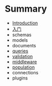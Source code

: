 # Summary

* [Introduction](README.md)
* [入门](ru-men.md)
* schemas
* models
* documents
* [queries](queiries.md)
* [validation](validation.md)
* [middleware](middleware.md)
* [population](population.md)
* connections
* plugins

